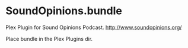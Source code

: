 # SoundOpinions.bundle
Plex Plugin for Sound Opinions Podcast. 
http://www.soundopinions.org/


Place bundle in the Plex Plugins dir. 

